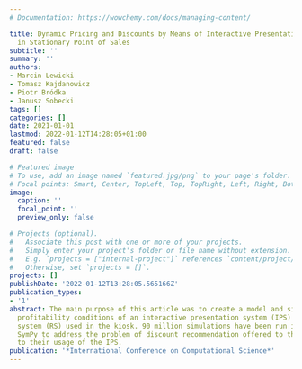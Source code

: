 ```yaml
---
# Documentation: https://wowchemy.com/docs/managing-content/

title: Dynamic Pricing and Discounts by Means of Interactive Presentation Systems
  in Stationary Point of Sales
subtitle: ''
summary: ''
authors:
- Marcin Lewicki
- Tomasz Kajdanowicz
- Piotr Bródka
- Janusz Sobecki
tags: []
categories: []
date: 2021-01-01
lastmod: 2022-01-12T14:28:05+01:00
featured: false
draft: false

# Featured image
# To use, add an image named `featured.jpg/png` to your page's folder.
# Focal points: Smart, Center, TopLeft, Top, TopRight, Left, Right, BottomLeft, Bottom, BottomRight.
image:
  caption: ''
  focal_point: ''
  preview_only: false

# Projects (optional).
#   Associate this post with one or more of your projects.
#   Simply enter your project's folder or file name without extension.
#   E.g. `projects = ["internal-project"]` references `content/project/deep-learning/index.md`.
#   Otherwise, set `projects = []`.
projects: []
publishDate: '2022-01-12T13:28:05.565166Z'
publication_types:
- '1'
abstract: The main purpose of this article was to create a model and simulate the
  profitability conditions of an interactive presentation system (IPS) with the recommender
  system (RS) used in the kiosk. 90 million simulations have been run in Python with
  SymPy to address the problem of discount recommendation offered to the clients according
  to their usage of the IPS.
publication: '*International Conference on Computational Science*'
---
```

